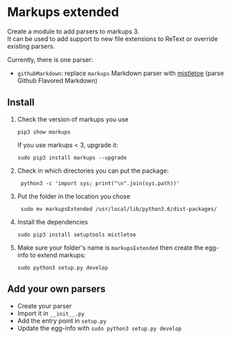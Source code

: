 # Markups extended

Create a module to add parsers to markups 3.  
It can be used to add support to new file extensions to ReText or override existing parsers.

Currently, there is one parser:
* `githubMarkdown`: replace `markups` Markdown parser with [mistletoe](https://github.com/miyuchina/mistletoe) (parse Github Flavored Markdown)

## Install

1. Check the version of markups you use

       pip3 show markups

   If you use markups < 3, upgrade it:

       sudo pip3 install markups --upgrade

2. Check in which directories you can put the package:

        python3 -c 'import sys; print("\n".join(sys.path))'

3. Put the folder in the location you chose

        sudo mv markupsExtended /usr/local/lib/python3.6/dist-packages/

4. Install the dependencies

       sudo pip3 install setuptools mistletoe

4. Make sure your folder's name is `markupsExtended` then create the egg-info to extend markups:

       sudo python3 setup.py develop

## Add your own parsers

* Create your parser
* Import it in `__init__.py`
* Add the entry point in `setup.py`
* Update the egg-info with `sudo python3 setup.py develop`
